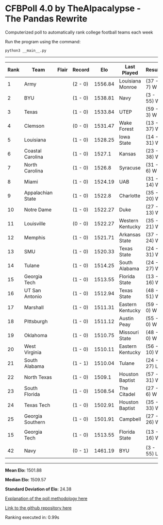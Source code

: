 # CFBPoll 4.0 by TheAlpacalypse - The Pandas Rewrite
Computerized poll to automatically rank college football teams each week

Run the program using the command:

`python3 __main__.py`

---

|Rank|Team|Flair|Record|Elo|Last Played|Result|Change|
|---|---|---|---|---|---|---|---|
| 1 | Army |  | (2 - 0) | 1556.84 | Louisiana Monroe | (37 - 7) W | 25.9 |
| 2 | BYU |  | (1 - 0) | 1538.81 | Navy | (3 - 55) W | 38.81 |
| 3 | Texas |  | (1 - 0) | 1533.84 | UTEP | (59 - 3) W | 33.84 |
| 4 | Clemson |  | (0 - 0) | 1531.47 | Wake Forest | (13 - 37) W | 31.47 |
| 5 | Louisiana |  | (1 - 0) | 1528.25 | Iowa State | (14 - 31) W | 28.25 |
| 6 | Coastal Carolina |  | (1 - 0) | 1527.1 | Kansas | (23 - 38) W | 27.1 |
| 7 | North Carolina |  | (1 - 0) | 1526.8 | Syracuse | (31 - 6) W | 26.8 |
| 8 | Miami |  | (1 - 0) | 1524.19 | UAB | (31 - 14) W | 24.19 |
| 9 | Appalachian State |  | (1 - 0) | 1522.8 | Charlotte | (35 - 20) W | 22.8 |
| 10 | Notre Dame |  | (1 - 0) | 1522.27 | Duke | (27 - 13) W | 22.27 |
| 11 | Louisville |  | (0 - 0) | 1522.27 | Western Kentucky | (35 - 21) W | 22.27 |
| 12 | Memphis |  | (1 - 0) | 1521.71 | Arkansas State | (37 - 24) W | 21.71 |
| 13 | SMU |  | (1 - 0) | 1520.33 | Texas State | (24 - 31) W | 20.33 |
| 14 | Tulane |  | (1 - 0) | 1514.25 | South Alabama | (24 - 27) W | 14.25 |
| 15 | Georgia Tech |  | (1 - 0) | 1513.55 | Florida State | (13 - 16) W | 13.55 |
| 16 | UT San Antonio |  | (1 - 0) | 1512.94 | Texas State | (48 - 51) W | 12.94 |
| 17 | Marshall |  | (1 - 0) | 1511.31 | Eastern Kentucky | (59 - 0) W | 11.31 |
| 18 | Pittsburgh |  | (1 - 0) | 1511.12 | Austin Peay | (55 - 0) W | 11.12 |
| 19 | Oklahoma |  | (1 - 0) | 1510.75 | Missouri State | (48 - 0) W | 10.75 |
| 20 | West Virginia |  | (1 - 0) | 1510.11 | Eastern Kentucky | (56 - 10) W | 10.11 |
| 21 | South Alabama |  | (1 - 1) | 1510.04 | Tulane | (24 - 27) L | -14.25 |
| 22 | North Texas |  | (1 - 0) | 1509.1 | Houston Baptist | (57 - 31) W | 9.1 |
| 23 | South Florida |  | (1 - 0) | 1508.54 | The Citadel | (27 - 6) W | 8.54 |
| 24 | Texas Tech |  | (1 - 0) | 1502.91 | Houston Baptist | (35 - 33) W | 2.91 |
| 25 | Georgia Southern |  | (1 - 0) | 1501.91 | Campbell | (27 - 26) W | 1.91 |
|||||||||
| 15 | Georgia Tech |  | (1 - 0) | 1513.55 | Florida State | (13 - 16) W | 13.55 |
|||||||||
| 42 | Navy |  | (0 - 1) | 1461.19 | BYU | (3 - 55) L | -38.81 |

---

**Mean Elo:** 1501.88

**Median Elo:** 1509.57

**Standard Deviation of Elo:** 24.38

[Explanation of the poll methodology here](https://www.reddit.com/user/TehAlpacalypse/comments/dwfsfi/cfb_poll_30_oops/)

[Link to the github repository here](https://github.com/ChangedNameTo/CFBPoll)

Ranking executed in: 0.99s